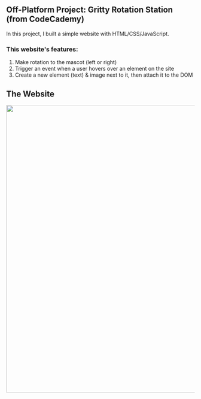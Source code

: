 ## Off-Platform Project: Gritty Rotation Station (from CodeCademy)

In this project, I built a simple website with HTML/CSS/JavaScript.

### This website's features:

1. Make rotation to the mascot (left or right)
2. Trigger an event when a user hovers over an element on the site
3. Create a new element (text) & image next to it, then attach it to the DOM

## The Website
<p align="center"><img src="https://github.com/nekoemperor/dasmoto-art-craft-frontend/blob/master/resources/images/DasmotoArtCraft.gif" width="768"  />




